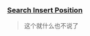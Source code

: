 ### [Search Insert Position](https://leetcode.com/problems/search-insert-position/description/)
> 这个就什么也不说了